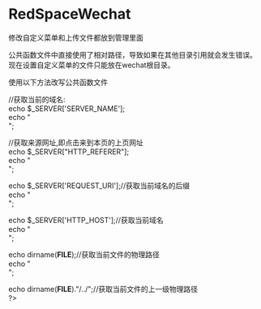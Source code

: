 # RedSpaceWechat

修改自定义菜单和上传文件都放到管理里面


公共函数文件中直接使用了相对路径，导致如果在其他目录引用就会发生错误。
现在设置自定义菜单的文件只能放在wechat根目录。

使用以下方法改写公共函数文件

//获取当前的域名:  
echo $_SERVER['SERVER_NAME'];  
echo "<br />";

//获取来源网址,即点击来到本页的上页网址  
echo $_SERVER["HTTP_REFERER"];  
echo "<br />";

echo $_SERVER['REQUEST_URI'];//获取当前域名的后缀  
echo "<br />";

echo $_SERVER['HTTP_HOST'];//获取当前域名  
echo "<br />";

echo dirname(__FILE__);//获取当前文件的物理路径  
echo "<br />";

echo dirname(__FILE__)."/../";//获取当前文件的上一级物理路径  
?>


